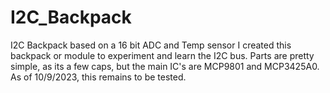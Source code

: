 # I2C_Backpack
I2C Backpack based on a 16 bit ADC and Temp sensor
I created this backpack or module to experiment and learn the I2C bus. Parts are pretty simple, as its a few caps, but the main IC's are MCP9801 and MCP3425A0. As of 10/9/2023, this remains to be tested.
